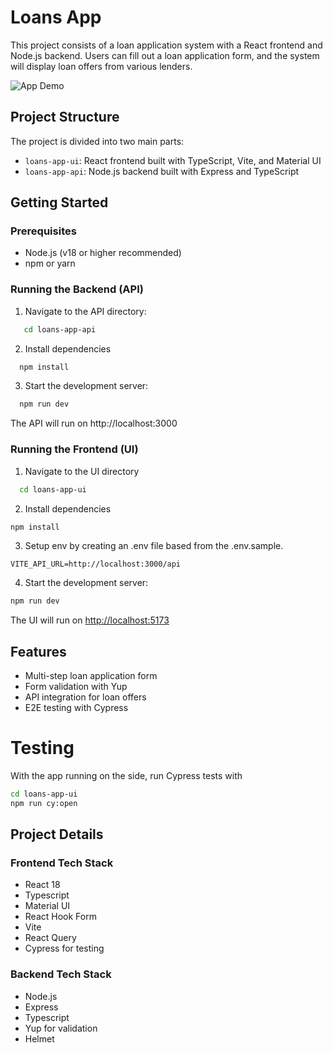 # Loans App

This project consists of a loan application system with a React frontend and Node.js backend. Users can fill out a loan application form, and the system will display loan offers from various lenders.

![App Demo](./appDemo.gif)

## Project Structure

The project is divided into two main parts:

- `loans-app-ui`: React frontend built with TypeScript, Vite, and Material UI
- `loans-app-api`: Node.js backend built with Express and TypeScript

## Getting Started

### Prerequisites

- Node.js (v18 or higher recommended)
- npm or yarn

### Running the Backend (API)

1. Navigate to the API directory:

```bash
   cd loans-app-api
```

2. Install dependencies

```bash
  npm install
```

3. Start the development server:

```bash
  npm run dev
```

The API will run on http://localhost:3000

### Running the Frontend (UI)

1. Navigate to the UI directory

```bash
  cd loans-app-ui
```

2. Install dependencies

```bash
npm install
```

3. Setup env by creating an .env file based from the .env.sample.

```
VITE_API_URL=http://localhost:3000/api
```

4. Start the development server:

```bash
npm run dev
```

The UI will run on [http://localhost:5173](http://localhost:5173)

## Features

- Multi-step loan application form
- Form validation with Yup
- API integration for loan offers
- E2E testing with Cypress

# Testing

With the app running on the side, run Cypress tests with

```bash
cd loans-app-ui
npm run cy:open
```

## Project Details

### Frontend Tech Stack

- React 18
- Typescript
- Material UI
- React Hook Form
- Vite
- React Query
- Cypress for testing

### Backend Tech Stack

- Node.js
- Express
- Typescript
- Yup for validation
- Helmet
